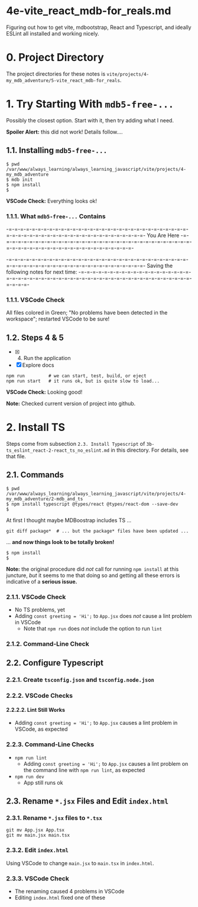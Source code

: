 
# 4e-vite_react_mdb-for_reals.md

Figuring out how to get vite, mdbootstrap, React and Typescript, and ideally ESLint all installed and working nicely.

# 0. Project Directory

The project directories for these notes is `vite/projects/4-my_mdb_adventure/5-vite_react_mdb-for_reals`.

# 1. Try Starting With `mdb5-free-...` 

Possibly the closest option.  Start with it, then try adding what I need.

**Spoiler Alert:** this did not work!  Details follow....

## 1.1. Installing `mdb5-free-...` 

```
$ pwd
/var/www/always_learning/always_learning_javascript/vite/projects/4-my_mdb_adventure
$ mdb init
$ npm install
$
```

**VSCode Check:** Everything looks ok!

### 1.1.1. What `mdb5-free-...` Contains 


-=-=-=-=-=-=-=-=-=-=-=-=-=-=-=-=-=-=-=-=-=-=-=-=-=-=-=-=-=-=-=-=-=-=-=-=-=-=-=-=-=-=-=-=-=-=-=-=-=-=-=-=-=-=-=-
You Are Here
-=-=-=-=-=-=-=-=-=-=-=-=-=-=-=-=-=-=-=-=-=-=-=-=-=-=-=-=-=-=-=-=-=-=-=-=-=-=-=-=-=-=-=-=-=-=-=-=-=-=-=-=-=-=-=-

-=-=-=-=-=-=-=-=-=-=-=-=-=-=-=-=-=-=-=-=-=-=-=-=-=-=-=-=-=-=-=-=-=-=-=-=-=-=-=-=-=-=-=-=-=-=-=-=-=-=-=-=-=-=-=-
Saving the following notes for next time:
-=-=-=-=-=-=-=-=-=-=-=-=-=-=-=-=-=-=-=-=-=-=-=-=-=-=-=-=-=-=-=-=-=-=-=-=-=-=-=-=-=-=-=-=-=-=-=-=-=-=-=-=-=-=-=-


### 1.1.1. VSCode Check

All files colored in Green; "No problems have been detected in the workspace"; restarted VSCode to be sure!

## 1.2. Steps 4 & 5

- [x] 4. Run the application
- [x] Explore docs

```
npm run         # we can start, test, build, or eject
npm run start   # it runs ok, but is quite slow to load...
```

**VSCode Check:** Looking good!

**Note:** Checked current version of project into github.

# 2. Install TS

Steps come from subsection `2.3. Install Typescript` of `3b-ts_eslint_react-2-react_ts_no_eslint.md` in this directory.
For details, see that file.

## 2.1. Commands

```
$ pwd
/var/www/always_learning/always_learning_javascript/vite/projects/4-my_mdb_adventure/2-mdb_and_ts
$ npm install typescript @types/react @types/react-dom --save-dev
$
```

At first I thought maybe MDBoostrap includes TS ...

```
git diff package*  # ... but the package* files have been updated ...
```

... **and now things look to be totally broken!**

```
$ npm install
$
```

**Note:** the original procedure did *not* call for running `npm install` at this juncture, *but*
it seems to me that doing so and getting all these errors is indicative of a **serious issue.**

### 2.1.1. VSCode Check

- No TS problems, yet
- Adding `const greeting = 'Hi';` to `App.jsx` does *not* cause a lint problem in VSCode
  - Note that `npm run` does *not* include the option to run `lint`

### 2.1.2. Command-Line Check


## 2.2. Configure Typescript

### 2.2.1. Create `tsconfig.json` and `tsconfig.node.json`

### 2.2.2. VSCode Checks


#### 2.2.2.2. Lint Still Works

- Adding `const greeting = 'Hi';` to `App.jsx` causes a lint problem in VSCode, as expected

### 2.2.3. Command-Line Checks

- `npm run lint`
  - Adding `const greeting = 'Hi';` to `App.jsx` causes a lint problem on the command line with `npm run lint`, as expected
- `npm run dev`
  - App still runs ok


## 2.3. Rename `*.jsx` Files and Edit `index.html`

### 2.3.1. Rename `*.jsx` files to `*.tsx`

```
git mv App.jsx App.tsx
git mv main.jsx main.tsx
```

### 2.3.2. Edit `index.html`

Using VSCode to change `main.jsx` to `main.tsx` in `index.html`.

### 2.3.3. VSCode Check

- The renaming caused 4 problems in VSCode
- Editing `index.html` fixed one of these


